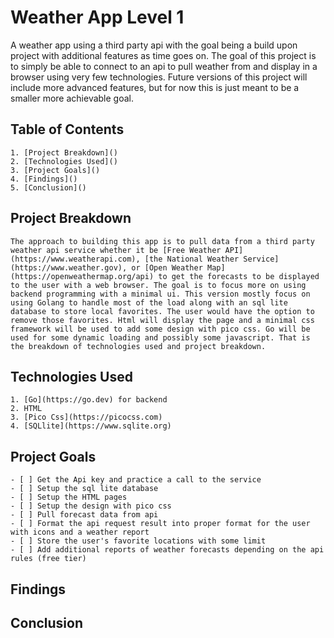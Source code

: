 # Weather App Level 1
A weather app using a third party api with the goal being a build upon project with additional features as time goes on. The goal of this project is to simply be able to connect to an api to pull weather from and display in a browser using very few technologies. Future versions of this project will include more advanced features, but for now this is just meant to be a smaller more achievable goal.

## Table of Contents
    1. [Project Breakdown]()
    2. [Technologies Used]()
    3. [Project Goals]()
    4. [Findings]()
    5. [Conclusion]()

## Project Breakdown
    The approach to building this app is to pull data from a third party weather api service whether it be [Free Weather API](https://www.weatherapi.com), [the National Weather Service](https://www.weather.gov), or [Open Weather Map](https://openweathermap.org/api) to get the forecasts to be displayed to the user with a web browser. The goal is to focus more on using backend programming with a minimal ui. This version mostly focus on using Golang to handle most of the load along with an sql lite database to store local favorites. The user would have the option to remove those favorites. Html will display the page and a minimal css framework will be used to add some design with pico css. Go will be used for some dynamic loading and possibly some javascript. That is the breakdown of technologies used and project breakdown.

## Technologies Used
    1. [Go](https://go.dev) for backend
    2. HTML
    3. [Pico Css](https://picocss.com)
    4. [SQLlite](https://www.sqlite.org)

## Project Goals
    - [ ] Get the Api key and practice a call to the service
    - [ ] Setup the sql lite database
    - [ ] Setup the HTML pages
    - [ ] Setup the design with pico css
    - [ ] Pull forecast data from api
    - [ ] Format the api request result into proper format for the user with icons and a weather report
    - [ ] Store the user's favorite locations with some limit
    - [ ] Add additional reports of weather forecasts depending on the api rules (free tier)

## Findings

## Conclusion